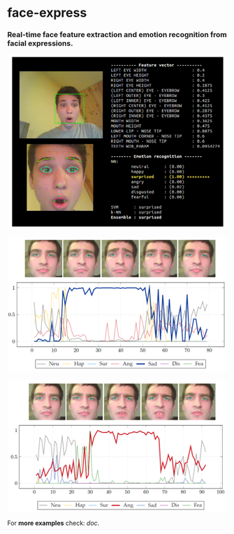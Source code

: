 # face-express

### Real-time face feature extraction and emotion recognition from facial expressions.

<p align="center">
<img src="./doc/ex3.png" width="640">
<br><br>
<img src="./doc/ex2.png" width="640">
<br><br>
<img src="./doc/ex1.png" width="640">
</p>

For **more examples** check: *doc*.
